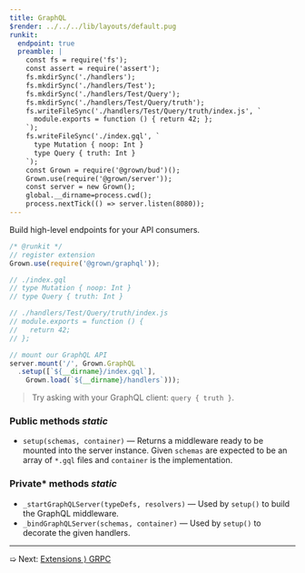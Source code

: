 ```yaml
---
title: GraphQL
$render: ../../../lib/layouts/default.pug
runkit:
  endpoint: true
  preamble: |
    const fs = require('fs');
    const assert = require('assert');
    fs.mkdirSync('./handlers');
    fs.mkdirSync('./handlers/Test');
    fs.mkdirSync('./handlers/Test/Query');
    fs.mkdirSync('./handlers/Test/Query/truth');
    fs.writeFileSync('./handlers/Test/Query/truth/index.js', `
      module.exports = function () { return 42; };
    `);
    fs.writeFileSync('./index.gql', `
      type Mutation { noop: Int }
      type Query { truth: Int }
    `);
    const Grown = require('@grown/bud')();
    Grown.use(require('@grown/server'));
    const server = new Grown();
    global.__dirname=process.cwd();
    process.nextTick(() => server.listen(8080));
---
```


Build high-level endpoints for your API consumers.

```js
/* @runkit */
// register extension
Grown.use(require('@grown/graphql'));

// ./index.gql
// type Mutation { noop: Int }
// type Query { truth: Int }

// ./handlers/Test/Query/truth/index.js
// module.exports = function () {
//   return 42;
// };

// mount our GraphQL API
server.mount('/', Grown.GraphQL
  .setup([`${__dirname}/index.gql`],
    Grown.load(`${__dirname}/handlers`)));
```

> Try asking with your GraphQL client: `query { truth }`.

### Public methods <var>static</var>

- `setup(schemas, container)` &mdash; Returns a middleware ready to be mounted into the server instance. Given `schemas` are expected to be an array of `*.gql` files and `container` is the implementation.

### Private* methods <var>static</var>

- `_startGraphQLServer(typeDefs, resolvers)` &mdash; Used by `setup()` to build the GraphQL middleware.
- `_bindGraphQLServer(schemas, container)` &mdash; Used by `setup()` to decorate the given handlers.

---

➯ Next: [Extensions &rangle; GRPC](./docs/extensions/grpc)
